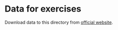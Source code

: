 # Data for exercises

Download data to this directory from [official website](https://pdhoff.github.io/book/).
